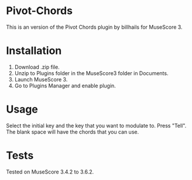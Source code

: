 # Pivot-Chords
This is an version of the Pivot Chords plugin by billhails for MuseScore 3.
# Installation
1.  Download .zip file.
2.  Unzip to Plugins folder in the MuseScore3 folder in Documents.
3.  Launch MuseScore 3.
4.  Go to Plugins Manager and enable plugin.
# Usage
Select the initial key and the key that you want to modulate to.  Press "Tell".  The blank space will have the chords that you can use.
# Tests
Tested on MuseScore 3.4.2 to 3.6.2.
